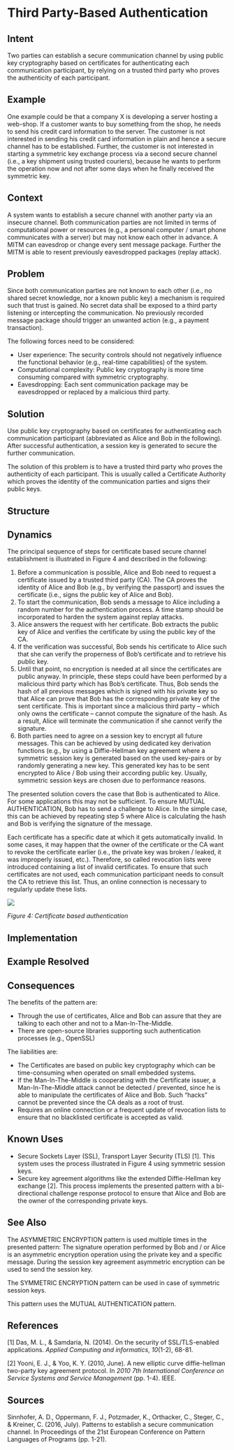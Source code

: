 ﻿# **Third Party-Based Authentication**

## **Intent**
Two parties can establish a secure communication channel by using public key cryptography based on certificates for authenticating each communication participant, by relying on a trusted third party who proves the authenticity of each participant.

## **Example**
One example could be that a company X is developing a server hosting a web-shop. If a customer wants to buy something from the shop, he needs to send his credit card information to the server. The customer is not interested in sending his credit card information in plain and hence a secure channel has to be established. Further, the customer is not interested in starting a symmetric key exchange process via a second secure channel (i.e., a key shipment using trusted couriers), because he wants to perform the operation now and not after some days when he finally received the symmetric key.

## **Context**
A system wants to establish a secure channel with another party via an insecure channel. Both communication parties are not limited in terms of computational power or resources (e.g., a personal computer / smart phone communicates with a server) but may not know each other in advance. A MITM can eavesdrop or change every sent message package. Further the MITM is able to resent previously eavesdropped packages (replay attack).

## **Problem**
Since both communication parties are not known to each other (i.e., no shared secret knowledge, nor a known public key) a mechanism is required such that trust is gained. No secret data shall be exposed to a third party listening or intercepting the communication. No previously recorded message package should trigger an unwanted action (e.g., a payment transaction).

The following forces need to be considered: 

- User experience: The security controls should not negatively influence the functional behavior (e.g., real-time capabilities) of the system. 
- Computational complexity: Public key cryptography is more time consuming compared with symmetric cryptography. 
- Eavesdropping: Each sent communication package may be eavesdropped or replaced by a malicious third party.

## **Solution**
Use public key cryptography based on certificates for authenticating each communication participant (abbreviated as Alice and Bob in the following). After successful authentication, a session key is generated to secure the further communication.

The solution of this problem is to have a trusted third party who proves the authenticity of each participant. This is usually called a Certificate Authority which proves the identity of the communication parties and signs their public keys. 

## **Structure**

## **Dynamics**
The principal sequence of steps for certificate based secure channel establishment is illustrated in Figure 4 and described in the following:

1. Before a communication is possible, Alice and Bob need to request a certificate issued by a trusted third party (CA). The CA proves the identity of Alice and Bob (e.g., by verifying the passport) and issues the certificate (i.e., signs the public key of Alice and Bob).
1. To start the communication, Bob sends a message to Alice including a random number for the authentication process. A time stamp should be incorporated to harden the system against replay attacks. 
1. Alice answers the request with her certificate. Bob extracts the public key of Alice and verifies the certificate by using the public key of the CA. 
1. If the verification was successful, Bob sends his certificate to Alice such that she can verify the properness of Bob’s certificate and to retrieve his public key. 
1. Until that point, no encryption is needed at all since the certificates are public anyway. In principle, these steps could have been performed by a malicious third party which has Bob’s certificate. Thus, Bob sends the hash of all previous messages which is signed with his private key so that Alice can prove that Bob has the corresponding private key of the sent certificate. This is important since a malicious third party – which only owns the certificate – cannot compute the signature of the hash. As a result, Alice will terminate the communication if she cannot verify the signature. 
1. Both parties need to agree on a session key to encrypt all future messages. This can be achieved by using dedicated key derivation functions (e.g., by using a Diffie-Hellman key agreement where a symmetric session key is generated based on the used key-pairs or by randomly generating a new key. This generated key has to be sent encrypted to Alice / Bob using their according public key. Usually, symmetric session keys are chosen due to performance reasons.

The presented solution covers the case that Bob is authenticated to Alice. For some applications this may not be sufficient. To ensure MUTUAL AUTHENTICATION, Bob has to send a challenge to Alice. In the simple case, this can be achieved by repeating step 5 where Alice is calculating the hash and Bob is verifying the signature of the message.

Each certificate has a specific date at which it gets automatically invalid. In some cases, it may happen that the owner of the certificate or the CA want to revoke the certificate earlier (i.e., the private key was broken / leaked, it was improperly issued, etc.). Therefore, so called revocation lists were introduced containing a list of invalid certificates. To ensure that such certificates are not used, each communication participant needs to consult the CA to retrieve this list. Thus, an online connection is necessary to regularly update these lists.

![](./Images/third_party-based_authentication_dynamics.png)

*Figure 4:  Certificate based authentication*

## **Implementation**

## **Example Resolved**

## **Consequences**
The benefits of the pattern are: 

- Through the use of certificates, Alice and Bob can assure that they are talking to each other and not to a Man-In-The-Middle. 
- There are open-source libraries supporting such authentication processes (e.g., OpenSSL)

The liabilities are: 

- The Certificates are based on public key cryptography which can be time-consuming when operated on small embedded systems. 
- If the Man-In-The-Middle is cooperating with the Certificate issuer, a Man-In-The-Middle attack cannot be detected / prevented, since he is able to manipulate the certificates of Alice and Bob. Such “hacks” cannot be prevented since the CA deals as a root of trust. 
- Requires an online connection or a frequent update of revocation lists to ensure that no blacklisted certificate is accepted as valid.

## **Known Uses**
- Secure Sockets Layer (SSL), Transport Layer Security (TLS) [1]. This system uses the process illustrated in Figure 4 using symmetric session keys.
- Secure key agreement algorithms like the extended Diffie-Hellman key exchange [2]. This process implements the presented pattern with a bi-directional challenge response protocol to ensure that Alice and Bob are the owner of the corresponding private keys.

## **See Also**
The ASYMMETRIC ENCRYPTION pattern is used multiple times in the presented pattern: The signature operation performed by Bob and / or Alice is an asymmetric encryption operation using the private key and a specific message. During the session key agreement asymmetric encryption can be used to send the session key. 

The SYMMETRIC ENCRYPTION pattern can be used in case of symmetric session keys.

This pattern uses the MUTUAL AUTHENTICATION pattern.

## **References**

[1] Das, M. L., & Samdaria, N. (2014). On the security of SSL/TLS-enabled applications. *Applied Computing and informatics*, *10*(1-2), 68-81.

[2] Yooni, E. J., & Yoo, K. Y. (2010, June). A new elliptic curve diffie-hellman two-party key agreement protocol. In *2010 7th International Conference on Service Systems and Service Management* (pp. 1-4). IEEE.

## **Sources**
Sinnhofer, A. D., Oppermann, F. J., Potzmader, K., Orthacker, C., Steger, C., & Kreiner, C. (2016, July). Patterns to establish a secure communication channel. In Proceedings of the 21st European Conference on Pattern Languages of Programs (pp. 1-21).
